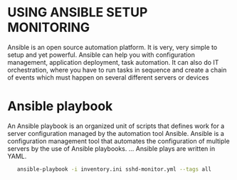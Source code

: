 # USING ANSIBLE SETUP MONITORING

Ansible is an open source automation platform. It is very, very simple to setup and yet powerful. 
Ansible can help you with configuration management, application deployment, task automation. It can also do IT orchestration, where you have to run tasks in sequence and create a chain of events which must happen on several different servers or devices

Ansible playbook
================

An Ansible playbook is an organized unit of scripts that defines work for a server configuration managed by the automation tool Ansible. Ansible is a configuration management tool that automates the configuration of multiple servers by the use of Ansible playbooks. ... Ansible plays are written in YAML.

```bash
   ansible-playbook -i inventory.ini sshd-monitor.yml --tags all
```   
